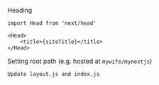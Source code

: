 

Heading 

```react
import Head from 'next/head'

<Head>
	<title>{siteTitle}</title>
</Head>
```



Setting root path (e.g. hosted at `mywife/mynextjs`)

```
Update layout.js and index.js
```

